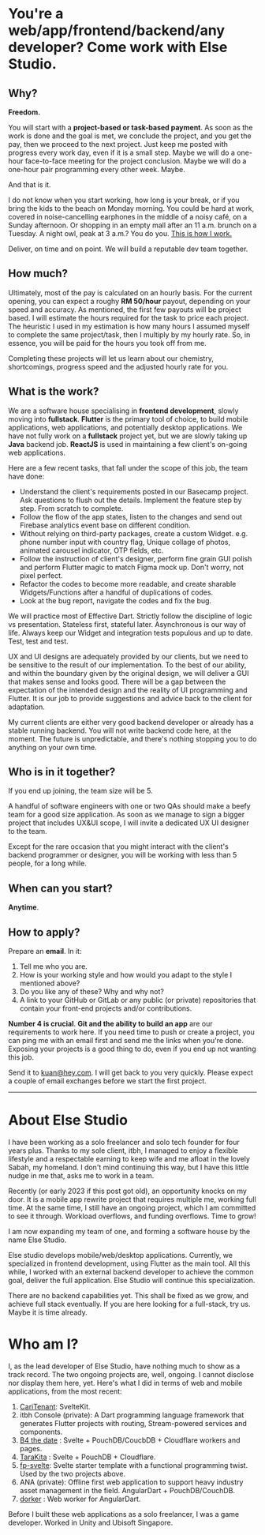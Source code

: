 # You're a web/app/frontend/backend/any developer? Come work with Else Studio.

## Why?

**Freedom.**

You will start with a **project-based or task-based payment**. As soon as the work is done and the goal is met, we conclude the project, and you get the pay, then we proceed to the next project.  Just keep me posted with progress every work day, even if it is a small step. Maybe we will do a one-hour face-to-face meeting for the project conclusion. Maybe we will do a one-hour pair programming every other week. Maybe.

And that is it.

I do not know when you start working, how long is your break, or if you bring the kids to the beach on Monday morning. You could be hard at work, covered in noise-cancelling earphones in the middle of a noisy café, on a Sunday afternoon. Or shopping in an empty mall after an 11 a.m. brunch on a Tuesday. A night owl, peak at 3 a.m.? You do you. [This is how I work.](https://world.hey.com/kuan/my-typical-working-day-110e376b)

Deliver, on time and on point. We will build a reputable dev team together.

## How much?

Ultimately, most of the pay is calculated on an hourly basis. For the current opening, you can expect a roughy **RM 50/hour** payout, depending on your speed and accuracy. As mentioned, the first few payouts will be project based. I will estimate the hours required for the task to price each project. The heuristic I used in my estimation is how many hours I assumed myself to complete the same project/task, then I multiply by my hourly rate. So, in essence, you will be paid for the hours you took off from me.

Completing these projects will let us learn about our chemistry, shortcomings, progress speed and the adjusted hourly rate for you.

## What is the work?

We are a software house specialising in **frontend development**, slowly moving into **fullstack**. **Flutter** is the primary tool of choice, to build mobile applications, web applications, and potentially desktop applications. We have not fully work on a **fullstack** project yet, but we are slowly taking up **Java** backend job. **ReactJS** is used in maintaining a few client's on-going web applications. 

Here are a few recent tasks, that fall under the scope of this job, the team have done:

- Understand the client's requirements posted in our Basecamp project. Ask questions to flush out the details. Implement the feature step by step. From scratch to complete.
- Follow the flow of the app states, listen to the changes and send out Firebase analytics event base on different condition.
- Without relying on third-party packages, create a custom Widget. e.g. phone number input with country flag, Unique collage of photos, animated carousel indicator, OTP fields, etc.
- Follow the instruction of client's designer, perform fine grain GUI polish and perform Flutter magic to match Figma mock up. Don't worry, not pixel perfect.
- Refactor the codes to become more readable, and create sharable Widgets/Functions after a handful of duplications of codes.
- Look at the bug report, navigate the codes and fix the bug.

We will practice most of Effective Dart. Strictly follow the discipline of logic vs presentation. Stateless first, stateful later. Asynchronous is our way of life. Always keep our Widget and integration tests populous and up to date. Test, test and test.

UX and UI designs are adequately provided by our clients, but we need to be sensitive to the result of our implementation. To the best of our ability, and within the boundary given by the original design, we will deliver a GUI that makes sense and looks good. There will be a gap between the expectation of the intended design and the reality of UI programming and Flutter. It is our job to provide suggestions and advice back to the client for adaptation.

My current clients are either very good backend developer or already has a stable running backend. You will not write backend code here, at the moment. The future is unpredictable, and there's nothing stopping you to do anything on your own time.

## Who is in it together?

If you end up joining, the team size will be 5.

A handful of software engineers with one or two QAs should make a beefy team for a good size application. As soon as we manage to sign a bigger project that includes UX&UI scope, I will invite a dedicated UX UI designer to the team.

Except for the rare occasion that you might interact with the client's backend programmer or designer, you will be working with less than 5 people, for a long while.

## When can you start?

**Anytime**.

## How to apply?

Prepare an **email**. In it:

1.  Tell me who you are.
2.  How is your working style and how would you adapt to the style I mentioned above?
3.  Do you like any of these? Why and why not?
4.  A link to your GitHub or GitLab or any public (or private) repositories that contain your front-end projects and/or contributions.

**Number 4 is crucial**. **Git and the ability to build an app** are our requirements to work here. If you need time to push or create a project, you can ping me with an email first and send me the links when you're done. Exposing your projects is a good thing to do, even if you end up not wanting this job.

Send it to [kuan@hey.com](mailto:kuan@hey.com). I will get back to you very quickly. Please expect a couple of email exchanges before we start the first project.

* * *

# About Else Studio

I have been working as a solo freelancer and solo tech founder for four years plus. Thanks to my sole client, itbh, I managed to enjoy a flexible lifestyle and a respectable earning to keep wife and me afloat in the lovely Sabah, my homeland. I don't mind continuing this way, but I have this little nudge in me that, asks me to work in a team.

Recently (or early 2023 if this post got old), an opportunity knocks on my door. It is a mobile app rewrite project that requires multiple me, working full time. At the same time, I still have an ongoing project, which I am committed to see it through. Workload overflows, and funding overflows. Time to grow!

I am now expanding my team of one, and forming a software house by the name Else Studio.

Else studio develops mobile/web/desktop applications. Currently, we specialized in frontend development, using Flutter as the main tool. All this while, I worked with an external backend developer to achieve the common goal, deliver the full application. Else Studio will continue this specialization.

There are no backend capabilities yet. This shall be fixed as we grow, and achieve full stack eventually. If you are here looking for a full-stack, try us. Maybe it is time already.

# Who am I?

I, as the lead developer of Else Studio, have nothing much to show as a track record. The two ongoing projects are, well, ongoing. I cannot disclose nor display them here, yet. Here's what I did in terms of web and mobile applications, from the most recent:

1.  [CariTenant](https://caritenant.my): SvelteKit.
2.  itbh Console (private): A Dart programming language framework that generates Flutter projects with routing, Stream-powered services and components.
3.  [B4 the date](https://b4the.date) : Svelte + PouchDB/CoucbDB + Cloudflare workers and pages.
4.  [TaraKita](https://github.com/yuan-kuan/tarakita-app) : Svelte + PouchDB + Cloudflare.
5.  [fp-svelte](https://github.com/yuan-kuan/fp-tailwindcss-svelte-template): Svelte starter template with a functional programming twist. Used by the two projects above.
6.  ANA (private): Offline first web application to support heavy industry asset management in the field. AngularDart + PouchDB/CouchDB.
7.  [dorker](https://github.com/yuan-kuan/dorker) : Web worker for AngularDart.

Before I built these web applications as a solo freelancer, I was a game developer. Worked in Unity and Ubisoft Singapore.
